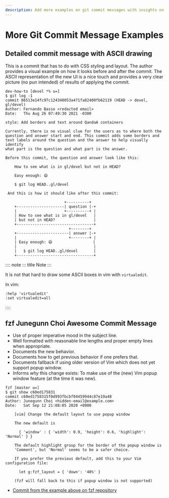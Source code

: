 ```yaml
---
description: Add more examples on git commit messages with insights on some what's and why's.
---
```


# More Git Commit Message Examples

## Detailed commit message with ASCII drawing

This is a commit that has to do with CSS styling and layout. The author
provides a visual example on how it looks before and after the commit.
The ASCII representation of the new UI is a nice touch and provides a
very clear picture (no pun intended) of results of applying the commit.

``` 
dev-how-to [devel *% u=]
$ git log -1
commit 86513e14fc97c124340053a471fa82400fb62119 (HEAD -> devel, gl/devel)
Author: Fernando Basso <redacted email>
Date:   Thu Aug 26 07:49:30 2021 -0300

style: Add borders and text around QandaA containers

Currently, there is no visual clue for the users as to where both the
question and answer start and end. This commit adds some borders and
text labels around the question and the answer to help visually identify
what part is the question and what part is the answer.

Before this commit, the question and answer look like this:

    How to see what is in gl/devel but not in HEAD?

    Easy enough: 😄

    $ git log HEAD..gl/devel

 And this is how it should like after this commit:

                          +----------+
    +---------------------| question |-+
    |                     +----------+ |
    | How to see what is in gl/devel   |
    | but not in HEAD?                 |
    +----------------------------------+
                            +--------+
    +-----------------------| answer |-+
    |                       +--------+ |
    | Easy enough: 😄                  |
    |                                  |
    |   $ git log HEAD..gl/devel       |
    +----------------------------------+
```

:::: note
::: title
Note
:::

It is not that hard to draw some ASCII boxes in vim with `virtualedit`.

In vim:

``` 
:help 'virtualedit'
:set virtualedit=all
```
::::

## fzf Junegunn Choi Awesome Commit Message

- Use of proper imperative mood in the subject line.
- Well formatted with reasonable line lengths and proper empty lines when appropriate.
- Documents the new behavior.
- Documents how to get previous behavior if one prefers that.
- Documents fallback if using older version of Vim which does not yet support popup window.
- Informs _why_ this change exists: To make use of the (new) Vim popup window feature (at the time it was new).

```text
fzf [master u=]
$ git show c60ed175831
commit c60ed1758315f0d993fbcbf04459944c87e19a48
Author: Junegunn Choi <hidden-email@example.com>
Date:   Sat Sep 12 21:08:05 2020 +0900

    [vim] Change the default layout to use popup window

    The new default is

      { 'window' : { 'width': 0.9, 'height': 0.6, 'highlight': 'Normal' } }

    The default highlight group for the border of the popup window is
    'Comment', but 'Normal' seems to be a safer choice.

    If you prefer the previous default, add this to your Vim configuration file:

      let g:fzf_layout = { 'down': '40%' }

    (fzf will fall back to this if popup window is not supported)
```

- [Commit from the example above on fzf repository](https://github.com/junegunn/fzf/commit/c60ed175831)
